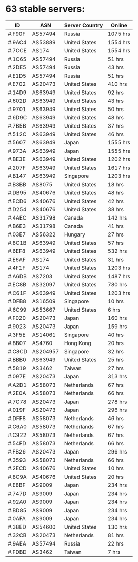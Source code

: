 # 63 stable servers:

| ID | ASN | Server Country | Online |
| ------ | ------ | ------ | ------ |
| #.F90F | AS57494 | Russia | 1075 hrs |
| #.9AC4 | AS53889 | United States | 1554 hrs |
| #.7CCE | AS174 | United States | 1554 hrs |
| #.1C65 | AS57494 | Russia | 51 hrs |
| #.2DE5 | AS57494 | Russia | 43 hrs |
| #.E1D5 | AS57494 | Russia | 51 hrs |
| #.E702 | AS20473 | United States | 410 hrs |
| #.14D9 | AS63949 | United States | 92 hrs |
| #.602D | AS63949 | United States | 43 hrs |
| #.9701 | AS63949 | United States | 50 hrs |
| #.6D9C | AS63949 | United States | 48 hrs |
| #.7B5B | AS63949 | United States | 37 hrs |
| #.512C | AS63949 | United States | 46 hrs |
| #.5607 | AS63949 | Japan | 1555 hrs |
| #.973A | AS63949 | Japan | 1555 hrs |
| #.BE3E | AS63949 | United States | 1202 hrs |
| #.207F | AS63949 | United States | 1617 hrs |
| #.B147 | AS63949 | Singapore | 1203 hrs |
| #.B3BB | AS8075 | United States | 18 hrs |
| #.DB95 | AS40676 | United States | 48 hrs |
| #.ECD6 | AS40676 | United States | 42 hrs |
| #.D254 | AS40676 | United States | 38 hrs |
| #.4AEC | AS31798 | Canada | 142 hrs |
| #.B6E3 | AS31798 | Canada | 41 hrs |
| #.03E7 | AS56322 | Hungary | 27 hrs |
| #.8C1B | AS63949 | United States | 57 hrs |
| #.6EF8 | AS63949 | United States | 532 hrs |
| #.E6AF | AS174 | United States | 31 hrs |
| #.4F1F | AS174 | United States | 1203 hrs |
| #.A6DB | AS7203 | United States | 1487 hrs |
| #.EC8B | AS32097 | United States | 780 hrs |
| #.C61F | AS63949 | United States | 1203 hrs |
| #.DFB8 | AS16509 | Singapore | 10 hrs |
| #.6C99 | AS53667 | United States | 6 hrs |
| #.F020 | AS20473 | Japan | 160 hrs |
| #.9023 | AS20473 | Japan | 159 hrs |
| #.3F5E | AS14061 | Singapore | 40 hrs |
| #.BB07 | AS4760 | Hong Kong | 20 hrs |
| #.C8CD | AS204957 | Singapore | 32 hrs |
| #.BBB0 | AS63949 | United States | 25 hrs |
| #.5819 | AS3462 | Taiwan | 27 hrs |
| #.097E | AS20473 | Japan | 313 hrs |
| #.A2D1 | AS58073 | Netherlands | 67 hrs |
| #.2E0A | AS58073 | Netherlands | 66 hrs |
| #.7C78 | AS20473 | Japan | 278 hrs |
| #.019F | AS20473 | Japan | 296 hrs |
| #.DFF8 | AS58073 | Netherlands | 46 hrs |
| #.C6A0 | AS58073 | Netherlands | 67 hrs |
| #.C922 | AS58073 | Netherlands | 67 hrs |
| #.54FD | AS58073 | Netherlands | 66 hrs |
| #.FB26 | AS20473 | Japan | 296 hrs |
| #.3593 | AS58073 | Netherlands | 66 hrs |
| #.2ECD | AS40676 | United States | 10 hrs |
| #.8C9A | AS40676 | United States | 20 hrs |
| #.E8BF | AS9009 | Japan | 234 hrs |
| #.747D | AS9009 | Japan | 234 hrs |
| #.92A0 | AS9009 | Japan | 234 hrs |
| #.BD85 | AS9009 | Japan | 234 hrs |
| #.0AFA | AS9009 | Japan | 234 hrs |
| #.38ED | AS54600 | United States | 130 hrs |
| #.32CB | AS20473 | Netherlands | 81 hrs |
| #.9AEA | AS57494 | Russia | 22 hrs |
| #.FDBD | AS3462 | Taiwan | 7 hrs |

